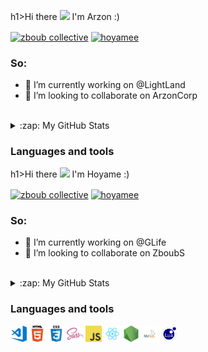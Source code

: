 h1>Hi there <img src="https://media.giphy.com/media/hvRJCLFzcasrR4ia7z/giphy.gif" width="25px"> I'm Arzon :) </h1>

<p>
<a href=https://discord.gg/umCTeHs target="blank"><img align="center" src=https://cdn.jsdelivr.net/npm/simple-icons@v3/icons/discord.svg alt="zboub collective" height="20" width="20" /></a>
<a href=https://www.twitch.tv/hoyameee target="blank"><img align="center" src=https://cdn.jsdelivr.net/npm/simple-icons@v3/icons/twitch.svg alt="hoyamee" height="20" width="20" /></a> 
</p>

### So:

- 🔭 I’m currently working on @LightLand
- 👯 I’m looking to collaborate on ArzonCorp

<br/>

<details> 
  <summary>:zap: My GitHub Stats</summary>

  <br />
  
  [![ArzonCorp's github stats](https://github-readme-stats.vercel.app/api?username=hoyame&count_private=true&show_icons=true)](https://github.com/anuraghazra/github-readme-stats)

  [![Top Langs](https://github-readme-stats.vercel.app/api/top-langs/?username=hoyame&layout=compact)](https://github.com/anuraghazra/github-readme-stats)
  
</details>

### Languages and tools

h1>Hi there <img src="https://media.giphy.com/media/hvRJCLFzcasrR4ia7z/giphy.gif" width="25px"> I'm Hoyame :) </h1>

<p>
<a href=https://discord.gg/umCTeHs target="blank"><img align="center" src=https://cdn.jsdelivr.net/npm/simple-icons@v3/icons/discord.svg alt="zboub collective" height="20" width="20" /></a>
<a href=https://www.twitch.tv/hoyameee target="blank"><img align="center" src=https://cdn.jsdelivr.net/npm/simple-icons@v3/icons/twitch.svg alt="hoyamee" height="20" width="20" /></a> 
</p>

### So:

- 🔭 I’m currently working on @GLife
- 👯 I’m looking to collaborate on ZboubS

<br/>

<details> 
  <summary>:zap: My GitHub Stats</summary>

  <br />
  
  [![Hoyame's github stats](https://github-readme-stats.vercel.app/api?username=hoyame&count_private=true&show_icons=true)](https://github.com/anuraghazra/github-readme-stats)

  [![Top Langs](https://github-readme-stats.vercel.app/api/top-langs/?username=hoyame&layout=compact)](https://github.com/anuraghazra/github-readme-stats)
  
</details>

### Languages and tools

<a href=https://discord.gg/G2Ff3et target="blank"><img align="center" src=https://raw.githubusercontent.com/github/explore/80688e429a7d4ef2fca1e82350fe8e3517d3494d/topics/visual-studio-code/visual-studio-code.png alt="tools Visual Studio Code" width="26" /></a>
<a href=https://discord.gg/G2Ff3et target="blank"><img align="center" src=https://raw.githubusercontent.com/github/explore/80688e429a7d4ef2fca1e82350fe8e3517d3494d/topics/html/html.png alt="languages HTML5"  width="26" /></a>
<a href=https://discord.gg/G2Ff3et target="blank"><img align="center" src=https://raw.githubusercontent.com/github/explore/80688e429a7d4ef2fca1e82350fe8e3517d3494d/topics/css/css.png alt="languages CSS3"  width="26" /></a>
<a href=https://discord.gg/G2Ff3et target="blank"><img align="center" src=https://raw.githubusercontent.com/github/explore/80688e429a7d4ef2fca1e82350fe8e3517d3494d/topics/sass/sass.png alt="languages Sass"  width="26" /></a>
<a href=https://discord.gg/G2Ff3et target="blank"><img align="center" src=https://raw.githubusercontent.com/github/explore/80688e429a7d4ef2fca1e82350fe8e3517d3494d/topics/javascript/javascript.png alt="languages JavaScript"  width="26" /></a>
<a href=https://discord.gg/G2Ff3et target="blank"><img align="center" src=https://raw.githubusercontent.com/github/explore/80688e429a7d4ef2fca1e82350fe8e3517d3494d/topics/react/react.png alt="languages React"  width="26" /></a>
<a href=https://discord.gg/G2Ff3et target="blank"><img align="center" src=https://raw.githubusercontent.com/github/explore/80688e429a7d4ef2fca1e82350fe8e3517d3494d/topics/nodejs/nodejs.png alt="languages Node.js"  width="26" /></a>
<a href=https://discord.gg/G2Ff3et target="blank"><img align="center" src=https://raw.githubusercontent.com/github/explore/80688e429a7d4ef2fca1e82350fe8e3517d3494d/topics/mysql/mysql.png alt="languages MySQL"  width="26" /></a>
<a href=https://discord.gg/G2Ff3et target="blank"><img align="center" src=https://raw.githubusercontent.com/github/explore/80688e429a7d4ef2fca1e82350fe8e3517d3494d/topics/lua/lua.png alt="languages LUA"  width="26" /></a>

